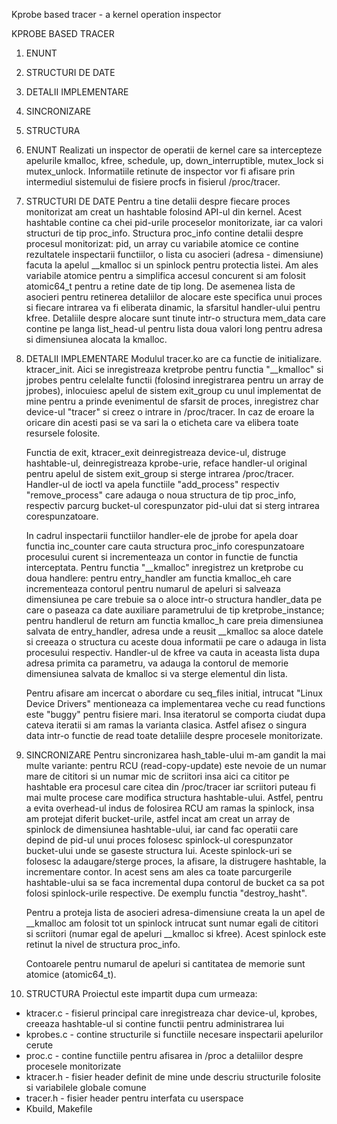
Kprobe based tracer - a kernel operation inspector


KPROBE BASED TRACER

1.	ENUNT
2.	STRUCTURI DE DATE
3.	DETALII IMPLEMENTARE
4.	SINCRONIZARE
5.	STRUCTURA


1.	ENUNT
	Realizati un inspector de operatii de kernel care sa intercepteze
apelurile kmalloc, kfree, schedule, up, down_interruptible, mutex_lock
si mutex_unlock. Informatiile retinute de inspector vor fi afisare prin
intermediul sistemului de fisiere procfs in fisierul /proc/tracer.


2.	STRUCTURI DE DATE
	Pentru a tine detalii despre fiecare proces monitorizat am creat
un hashtable folosind API-ul din kernel. Acest hashtable contine ca chei
pid-urile proceselor monitorizate, iar ca valori structuri de tip
proc_info.
	Structura proc_info contine detalii despre procesul monitorizat:
pid, un array cu variabile atomice ce contine rezultatele inspectarii
functiilor, o lista cu asocieri (adresa - dimensiune) facuta la apelul
__kmalloc si un spinlock pentru protectia listei. Am ales variabile
atomice pentru a simplifica accesul concurent si am folosit atomic64_t
pentru a retine date de tip long. De asemenea lista de asocieri pentru
retinerea detaliilor de alocare este specifica unui proces si fiecare
intrarea va fi eliberata dinamic, la sfarsitul handler-ului pentru kfree.
	Detaliile despre alocare sunt tinute intr-o structura mem_data
care contine pe langa list_head-ul pentru lista doua valori long pentru
adresa si dimensiunea alocata la kmalloc.



3.	DETALII IMPLEMENTARE
	Modulul tracer.ko are ca functie de initializare. ktracer_init.
Aici se inregistreaza kretprobe pentru functia "__kmalloc" si jprobes
pentru celelalte functii (folosind inregistrarea pentru un array de
jprobes), inlocuiesc apelul de sistem exit_group cu unul implementat de mine
pentru a prinde evenimentul de sfarsit de proces, inregistrez char device-ul
"tracer" si creez o intrare in /proc/tracer. In caz de eroare la oricare
din acesti pasi se va sari la o eticheta care va elibera toate resursele
folosite.

	Functia de exit, ktracer_exit deinregistreaza device-ul, distruge
hashtable-ul, deinregistreaza kprobe-urie, reface handler-ul original
pentru apelul de sistem exit_group si sterge intrarea /proc/tracer.
	Handler-ul de ioctl va apela functiile "add_process" respectiv
"remove_process" care adauga o noua structura de tip proc_info,
respectiv parcurg bucket-ul corespunzator pid-ului dat si sterg intrarea
corespunzatoare.

	In cadrul inspectarii functiilor handler-ele de jprobe for apela
doar functia inc_counter care cauta structura proc_info corespunzatoare
procesului curent si incrementeaza un contor in functie de functia
interceptata. Pentru functia "__kmalloc" inregistrez un kretprobe cu
doua handlere: pentru entry_handler am functia kmalloc_eh care
incrementeaza contorul pentru numarul de apeluri si salveaza dimensiunea
pe care trebuie sa o aloce intr-o structura handler_data pe care o
paseaza ca date auxiliare parametrului de tip kretprobe_instance; pentru
handlerul de return am functia kmalloc_h care preia dimensiunea salvata
de entry_handler, adresa unde a reusit __kmalloc sa aloce datele si
creeaza o structura cu aceste doua informatii pe care o adauga in lista
procesului respectiv. Handler-ul de kfree va cauta in aceasta lista dupa
adresa primita ca parametru, va adauga la contorul de memorie
dimensiunea salvata de kmalloc si va sterge elementul din lista.

	Pentru afisare am incercat o abordare cu seq_files initial,
intrucat "Linux Device Drivers" mentioneaza ca implementarea veche cu
read functions este "buggy" pentru fisiere mari. Insa iteratorul se
comporta ciudat dupa cateva iteratii si am ramas la varianta clasica.
Astfel afisez o singura data intr-o functie de read toate detaliile
despre procesele monitorizate.


4.	SINCRONIZARE
	Pentru sincronizarea hash_table-ului m-am gandit la mai multe
variante: pentru RCU (read-copy-update) este nevoie de un numar mare de
cititori si un numar mic de scriitori insa aici ca cititor pe hashtable
era procesul care citea din /proc/tracer iar scriitori puteau fi mai
multe procese care modifica structura hashtable-ului. Astfel, pentru a
evita overhead-ul indus de folosirea RCU am ramas
la spinlock, insa am protejat diferit bucket-urile, astfel incat am
creat un array de spinlock de dimensiunea hashtable-ului, iar cand fac
operatii care depind de pid-ul unui proces folosesc spinlock-ul
corespunzator bucket-ului unde se gaseste structura lui. Aceste
spinlock-uri se folosesc la adaugare/sterge proces, la afisare, la
distrugere hashtable, la incrementare contor.
	In acest sens am ales ca toate parcurgerile hashtable-ului sa se
faca incremental dupa contorul de bucket ca sa pot folosi spinlock-urile
respective. De exemplu functia "destroy_hasht".

	Pentru a proteja lista de asocieri adresa-dimensiune creata la
un apel de __kmalloc am folosit tot un spinlock intrucat sunt numar
egali de cititori si scriitori (numar egal de apeluri __kmalloc si
kfree). Acest spinlock este retinut la nivel de structura proc_info.

	Contoarele pentru numarul de apeluri si cantitatea de memorie
sunt atomice (atomic64_t).



5.	STRUCTURA
	Proiectul este impartit dupa cum urmeaza:
*	ktracer.c - fisierul principal care inregistreaza char
device-ul, kprobes, creeaza hashtable-ul si contine functii pentru
administrarea lui
*	kprobes.c - contine structurile si functiile necesare
inspectarii apelurilor cerute
*	proc.c - contine functiile pentru afisarea in /proc a detaliilor
despre procesele monitorizate
*	ktracer.h - fisier header definit de mine unde descriu
structurile folosite si variabilele globale comune
*	tracer.h - fisier header pentru interfata cu userspace
*	Kbuild, Makefile
